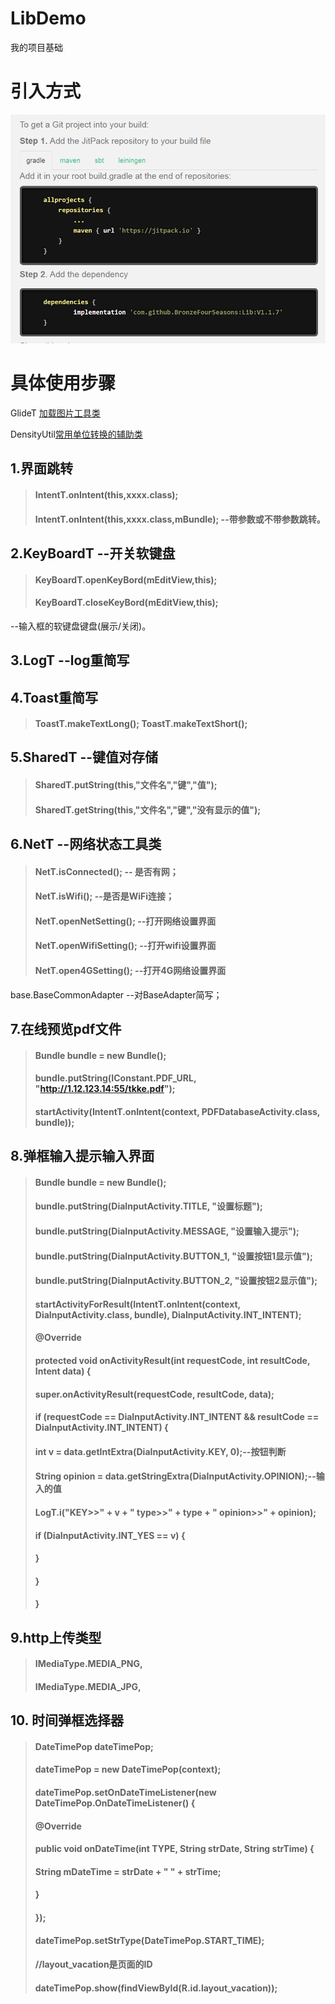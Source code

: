 # LibDemo
我的项目基础

# 引入方式 #
![引入方式](https://github.com/BronzeFourSeasons/Lib/blob/master/API/UseBag.png)


# 具体使用步骤 #

GlideT [加载图片工具类](https://github.com/BronzeFourSeasons/Lib/blob/master/API/Glide.md#glideapi)

DensityUtil[常用单位转换的辅助类](https://github.com/BronzeFourSeasons/Lib/blob/master/API/Density.md#glideapi)

##  1.界面跳转 ##
>#### IntentT.onIntent(this,xxxx.class); 
>#### IntentT.onIntent(this,xxxx.class,mBundle); --带参数或不带参数跳转。

##  2.KeyBoardT --开关软键盘 ##  
>#### KeyBoardT.openKeyBord(mEditView,this); 
>#### KeyBoardT.closeKeyBord(mEditView,this);
--输入框的软键盘键盘(展示/关闭)。

## 3.LogT --log重简写 ##

## 4.Toast重简写 ##  
>#### ToastT.makeTextLong(); ToastT.makeTextShort();

## 5.SharedT --键值对存储 ##
>#### SharedT.putString(this,"文件名","键","值");
>#### SharedT.getString(this,"文件名","键","没有显示的值");

## 6.NetT --网络状态工具类 ##  
>#### NetT.isConnected();     -- 是否有网；
>#### NetT.isWifi();          --是否是WiFi连接；
>#### NetT.openNetSetting();  --打开网络设置界面
>#### NetT.openWifiSetting();  --打开wifi设置界面
>#### NetT.open4GSetting();  --打开4G网络设置界面

base.BaseCommonAdapter --对BaseAdapter简写；

## 7.在线预览pdf文件 ##
>#### Bundle bundle = new Bundle();
>#### bundle.putString(IConstant.PDF_URL, "http://1.12.123.14:55/tkke.pdf");
>#### startActivity(IntentT.onIntent(context, PDFDatabaseActivity.class, bundle));

## 8.弹框输入提示输入界面 ##
>#### Bundle bundle = new Bundle();
>#### bundle.putString(DiaInputActivity.TITLE, "设置标题");
>#### bundle.putString(DiaInputActivity.MESSAGE, "设置输入提示");
>#### bundle.putString(DiaInputActivity.BUTTON_1, "设置按钮1显示值");
>#### bundle.putString(DiaInputActivity.BUTTON_2, "设置按钮2显示值");
>#### startActivityForResult(IntentT.onIntent(context, DiaInputActivity.class, bundle), DiaInputActivity.INT_INTENT);
>####
>####   @Override
>####   protected void onActivityResult(int requestCode, int resultCode, Intent data) {
>####         super.onActivityResult(requestCode, resultCode, data);
>####         if (requestCode == DiaInputActivity.INT_INTENT && resultCode == DiaInputActivity.INT_INTENT) {
>####             int v = data.getIntExtra(DiaInputActivity.KEY, 0);--按钮判断
>####             String opinion = data.getStringExtra(DiaInputActivity.OPINION);--输入的值
>####             LogT.i("KEY>>" + v + " type>>" + type + " opinion>>" + opinion);
>####             if (DiaInputActivity.INT_YES == v) {    
>####             }
>####         }
>####    }

## 9.http上传类型 ##
>#### IMediaType.MEDIA_PNG,
>#### IMediaType.MEDIA_JPG,

## 10. 时间弹框选择器 ##
>####     DateTimePop dateTimePop;
>####     dateTimePop = new DateTimePop(context);
>####     dateTimePop.setOnDateTimeListener(new DateTimePop.OnDateTimeListener() {
>####           @Override
>####           public void onDateTime(int TYPE, String strDate, String strTime) {
>####                 String mDateTime = strDate + " " + strTime;   
>####           }
>####     });
>####     dateTimePop.setStrType(DateTimePop.START_TIME);
>####     //layout_vacation是页面的ID
>####     dateTimePop.show(findViewById(R.id.layout_vacation));


